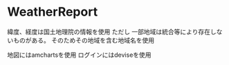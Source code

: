 # WeatherReport
緯度、経度は国土地理院の情報を使用
ただし
一部地域は統合等により存在しないものがある。
そのためその地域を含む地域名を使用

地図にはamchartsを使用
ログインにはdeviseを使用
